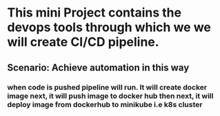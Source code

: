 # This mini Project contains the devops tools through which we we will create CI/CD pipeline. 

## Scenario: Achieve automation in this way 

### when code is pushed pipeline will run. It will create docker image next, it will push image to docker hub then next, it will deploy image from dockerhub to minikube i.e k8s cluster
